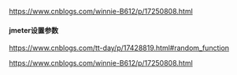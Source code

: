 https://www.cnblogs.com/winnie-B612/p/17250808.html





####  jmeter设置参数

https://www.cnblogs.com/tt-day/p/17428819.html#random_function

https://www.cnblogs.com/winnie-B612/p/17250808.html